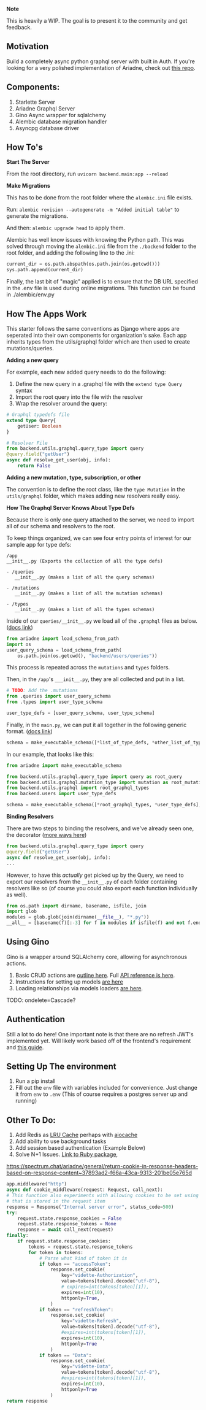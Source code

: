 **Note**

This is heavily a WIP. The goal is to present it to the community and get feedback.

## Motivation

Build a completely async python graphql server with built in Auth. If you're looking for a very polished implementation of Ariadne, check out [this repo](https://gitlab.com/heathercreech/demmy/-/tree/version-2/server#faq-for-those-using-this-repo-as-a-reference-for-ariadne).

## Components:

1. Starlette Server
2. Ariadne Graphql Server
2. Gino Async wrapper for sqlalchemy
3. Alembic database migration handler
4. Asyncpg database driver

## How To's

**Start The Server**

From the root directory, run ```uvicorn backend.main:app --reload```

**Make Migrations**

This has to be done from the root folder where the ```alembic.ini``` file exists.

Run: ```alembic revision --autogenerate -m "Added initial table"``` to generate the migrations.

And then: ```alembic upgrade head``` to apply them.

Alembic has well know issues with knowing the Python path. This was solved through moving the ```alembic.ini``` file from the ```./backend``` folder to the root folder, and adding the following line to the .ini:

```python
current_dir = os.path.abspath(os.path.join(os.getcwd()))
sys.path.append(current_dir)
```

Finally, the last bit of "magic" applied is to ensure that the DB URL specified in the .env file is used during online migrations. This function can be found in ./alembic/env.py 

## How The Apps Work

This starter follows the same conventions as Django where apps are seperated into their own components for organization's sake. Each app inherits types from the utils/graphql folder which are then used to create mutations/queries.

**Adding a new query**

For example, each new added query needs to do the following:

1. Define the new query in a .graphql file with the ```extend type Query``` syntax
2. Import the root query into the file with the resolver 
3. Wrap the resolver around the query:

```graphql
# Graphql typedefs file
extend type Query{
    getUser: Boolean
}
```

```python
# Resolver File
from backend.utils.graphql.query_type import query
@query.field("getUser")
async def resolve_get_user(obj, info):
    return False
```

**Adding a new mutation, type, subscription, or other**

The convention is to define the root class, like the ```type Mutation``` in the ```utils/graphql``` folder, which makes adding new resolvers really easy. 

**How The Graphql Server Knows About Type Defs**

Because there is only one query attached to the server, we need to import all of our schema and resolvers to the root.

To keep things organized, we can see four entry points of interest for our sample app for type defs:
```
/app
__init__.py (Exports the collection of all the type defs)

- /queries
   __init__.py (makes a list of all the query schemas)

- /mutations
   __init__.py (makes a list of all the mutation schemas)

- /types
   __init__.py (makes a list of all the types schemas)
```

Inside of our ```queries/__init__.py``` we load all of the ```.graphql``` files as below. ([docs link](https://ariadnegraphql.org/docs/modularization))

```python
from ariadne import load_schema_from_path
import os
user_query_schema = load_schema_from_path(
    os.path.join(os.getcwd(), "backend/users/queries"))
```
This process is repeated across the ```mutations``` and ```types``` folders.

Then, in the ```/app```'s ```___init__.py```, they are all collected and put in a list.

```python
# TODO: Add the .mutations
from .queries import user_query_schema
from .types import user_type_schema

user_type_defs = [user_query_schema, user_type_schema]
```

Finally, in the ```main.py```, we can put it all together in the following generic format. ([docs link](https://ariadnegraphql.org/docs/intro#making-executable-schema))

```python
schema = make_executable_schema([*list_of_type_defs, *other_list_of_type_defs], query, mutation, subscription)
```

In our example, that looks like this:

```python
from ariadne import make_executable_schema

from backend.utils.graphql.query_type import query as root_query
from backend.utils.graphql.mutation_type import mutation as root_mutation
from backend.utils.graphql import root_graphql_types
from backend.users import user_type_defs

schema = make_executable_schema([*root_graphql_types, *user_type_defs], root_query, root_mutation)
```

**Binding Resolvers**

There are two steps to binding the resolvers, and we've already seen one, the decorator ([more ways here](https://ariadnegraphql.org/docs/resolvers))
```python
from backend.utils.graphql.query_type import query
@query.field("getUser")
async def resolve_get_user(obj, info):
...
```

However, to have this _actually_ get picked up by the Query, we need to export our resolvers from the ```__init__.py``` of each folder containing resolvers like so (of course you could also export each function individually as well).

```python
from os.path import dirname, basename, isfile, join
import glob
modules = glob.glob(join(dirname(__file__), "*.py"))
__all__ = [basename(f)[:-3] for f in modules if isfile(f) and not f.endswith('__init__.py')]
```

## Using Gino

Gino is a wrapper around SQLAlchemy core, allowing for asynchronous actions.

1. Basic CRUD actions are [outline here](https://python-gino.org/docs/en/master/tutorials/tutorial.html#crud-operations). Full [API reference is here](https://python-gino.org/docs/en/master/reference/api/gino.crud.html).
2. Instructions for setting up models [are here](https://python-gino.org/docs/en/master/how-to/schema.html#gino-core)
3. Loading relationships via models loaders [are here](https://python-gino.org/docs/en/master/how-to/loaders.html).

TODO: ondelete=Cascade?

## Authentication

Still a lot to do here! One important note is that there are no refresh JWT's implemented yet. Will likely work based off of the frontend's requirement and [this guide](https://medium.com/@lucasmcgartland/refreshing-token-based-authentication-with-apollo-client-2-0-7d45c20dc703).


## Setting Up The environment

1. Run a pip install
2. Fill out the ```env``` file with variables included for convenience. Just change it from ```env``` to ```.env``` (This of course requires a postgres server up and running)

## Other To Do:

1. Add Redis as [LRU Cache](https://redis.io/topics/lru-cache) perhaps with [aiocache](https://github.com/argaen/aiocache)
2. Add ability to use background tasks
3. Add session based authentication (Example Below)
4. Solve N+1 Issues. [Link to Ruby package](https://engineering.universe.com/batching-a-powerful-way-to-solve-n-1-queries-every-rubyist-should-know-24e20c6e7b94), 


https://spectrum.chat/ariadne/general/return-cookie-in-response-headers-based-on-response-content~37893ad2-f66a-43ca-9313-201be05e765d
```python
app.middleware("http")
async def cookie_middleware(request: Request, call_next):
# This function also experiments with allowing cookies to be set using data from the resolvers
# that is stored in the request item
response = Response("Internal server error", status_code=500)
try:
    request.state.response_cookies = False
    request.state.response_tokens = None
    response = await call_next(request)
finally:
    if request.state.response_cookies:
        tokens = request.state.response_tokens
        for token in tokens:
            # Parse what kind of token it is
            if token == "accessToken":
                response.set_cookie(
                    key="vidette-Authorization",
                    value=tokens[token].decode("utf-8"),
                    # expires=int(tokens[token][1]),
                    expires=int(10),
                    httponly=True,
                )
            if token == "refreshToken":
                response.set_cookie(
                    key="vidette-Refresh",
                    value=tokens[token].decode("utf-8"),
                    #expires=int(tokens[token][1]),
                    expires=int(10),
                    httponly=True
                )
            if token == "Data":
                response.set_cookie(
                    key="vidette-Data",
                    value=tokens[token].decode("utf-8"),
                    #expires=int(tokens[token][1]),
                    expires=int(10),
                    httponly=True
                )
return response
```
